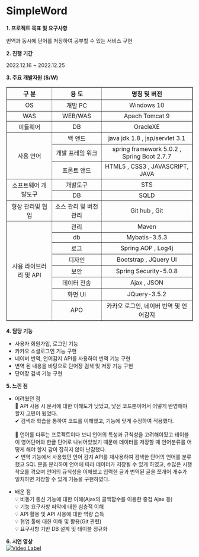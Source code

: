 # SimpleWord



**1. 프로젝트 목표 및 요구사항**

   번역과 동시에 단어를 저장하여 공부할 수 있는 서비스 구현
  
**2. 진행 기간**

  2022.12.16 ~ 2022.12.25
  
**3. 주요 개발자원 (S/W)**
<table border="1">
		<tr>
			<th>구 분</th>
			<th>용 도</th>
			<th>명칭 및 버전</th>
		</tr>
		<tr align="center">
			<td>OS</td>
			<td>개발 PC</td>
			<td>Windows 10</td>
		</tr>
		<tr align="center">
			<td>WAS</td>
			<td>WEB/WAS</td>
			<td>Apach Tomcat 9</td>
		</tr>
		<tr align="center">
			<td>미들웨어</td>
			<td>DB</td>
			<td>OracleXE</td>
		</tr>
		<tr align="center">
			<td rowspan="3">사용 언어</td>
			<td>백 앤드</td>
			<td>java jdk 1.8 , jsp/servlet 3.1</td>
		</tr>
		<tr align="center">
			<td>개발 프레임 워크</td>
			<td>spring framework 5.0.2 , Spring Boot 2.7.7</td>
		</tr>
		<tr align="center">
			<td>프론트 앤드</td>
			<td>HTML5 , CSS3 , JAVASCRIPT, JAVA</td>
		</tr>
		<tr align="center">
			<td rowspan="2">소프트웨어 개발도구</td>
			<td>개발도구</td>
			<td>STS</td>
		</tr>
		<tr align="center">
			<td>DB</td>
			<td>SQLD</td>
		</tr>
		<tr align="center">
			<td>형상 관리및 협업</td>
			<td>소스 관리 및 버전관리</td>
			<td>Git hub , Git</td>
		</tr>
		<tr align="center">
			<td rowspan="13">사용 라이브러리 및 API</td>
			<td>관리</td>
			<td>Maven</td>
		</tr>
		<tr align="center">
			<td>db</td>
			<td>Mybatis-3.5.3</td>
		</tr>
		<tr align="center">
			<td>로그</td>
			<td>Spring AOP , Log4j</td>
		</tr>
		<tr align="center">
			<td>디자인</td>
			<td>Bootstrap , JQuery UI</td>
		</tr>
		<tr align="center">
			<td>보안</td>
			<td>Spring Security-5.0.8</td>
		</tr>
		<tr align="center">
			<td>데이터 전송</td>
			<td>Ajax , JSON</td>
		</tr>
		<tr align="center">
			<td>화면 UI</td>
			<td>JQuery-3.5.2</td>
		</tr>
    <tr align="center">
			<td>APO</td>
			<td>카카오 로그인, 네이버 번역 및 언어감지</td>
		</tr>
	</table>
  
**4. 담당 기능**
  * 사용자 회원가입, 로그인 기능 
  * 카카오 소셜로그인 기능 구현
  * 네이버 번역, 언어감지 API를 사용하여 번역 기능 구현
  * 변역 된 내용을 바탕으로 단어장 검색 및 저장 기능 구현
  * 단어장 검색 기능 구현
  
**5. 느낀 점** <br/>

* 어려웠던 점 <br/>
📌 API 사용 시 문서에 대한 이해도가 낮았고, 낯선 코드뿐이어서 어떻게 반영해야 할지 고민이 됬었다. <br/>
✔ 검색과 학습을 통하여 코드를 이해했고, 기능에 맞게 수정하여 적용했다. <br/><br/>
📌 언어를 다루는 프로젝트이다 보니 언어의 특성과 규칙성을 고려해야됬고 테이블이 영어단어와 한글 단어로 나뉘어있었기 때문에 데이터를 저장할 때 언어분류를 어떻게 해야 할지 감이 잡히지 않아 난감했다. <br/>
✔ 번역 기능에서 사용했던 언어 감지 API를 재사용하여 검색한 단어의 언어를 분류했고 SQL 문을 분리하여 언어에 따라 데이터가 저장될 수 있게 하였고, 수많은 시행착오를 겪으며 언어의 규칙성을 이해했고 입력한 글과 번역된 글을 쪼개어 개수가 일치하면 저장할 수 있게 기능을 구현하였다.

* 배운 점 <br/>
💡 비동기 통신 기능에 대한 이해(Ajax의 콜백함수를 이용한 중첩 Ajax 등) <br/>
💡 기능 요구사항 파악에 대한 심층적 이해 <br/>
💡 API 활용 및 API 사용에 대한 역량 습득 <br/>
💡 협업 툴에 대한 이해 및 활용(Git 관련) <br/>
💡 요구사항 기반 DB 설계 및 테이블 정규화 <br/>

**6. 시연 영상** <br/>
[![Video Label](http://img.youtube.com/vi/RpYz32goPp8/0.jpg)](https://youtu.be/RpYz32goPp8?t=0s)

